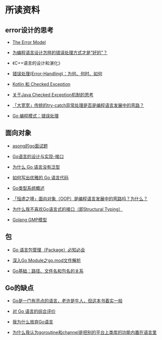 # 所读资料

## error设计的思考

- [The Error Model](https://joeduffyblog.com/2016/02/07/the-error-model/)

- [为编程语言设计怎样的错误处理方式才是“好的”？](https://www.zhihu.com/question/584713844)

- 《C++语言的设计和演化》

- [错误处理(Error-Handling)：为何、何时、如何](https://blog.csdn.net/yapingxin/article/details/17137793)

- [Kotlin 和 Checked Exception](https://www.yinwang.org/blog-cn/2017/05/23/kotlin)

- [关于Java Checked Exception机制的思考](https://caotc.org/2018/03/10/java-checked-exception/)

- [「大宽宽」传统的try-catch异常处理是否是编程语言发展中的弯路？](https://egh0bww1.com/republish/2023-11-24-is-try-catch-a-detour/)

- [Go 编程模式：错误处理](https://coolshell.cn/articles/21140.html)

## 面向对象

- [asong的go面试题](https://segmentfault.com/u/asong_5eeb7a1d0da86/articles)

- [Go语言的设计与实现-接口](https://draveness.me/golang/docs/part2-foundation/ch04-basic/golang-interface/)

- [为什么 Go 语言没有泛型](https://draveness.me/whys-the-design-go-generics/)

- [如何写出优雅的 Go 语言代码](https://draveness.me/golang-101/)

- [Go类型系统概述](https://gfw.go101.org/article/type-system-overview.html)

- [「恒虚之境」面向对象（OOP）是编程语言发展中的弯路吗？为什么？
](https://egh0bww1.com/republish/2023-11-21-q-is-oop-detour/)

- [为什么我不喜欢Go语言式的接口（即Structural Typing）](http://blog.zhaojie.me/2013/04/why-i-dont-like-go-style-interface-or-structural-typing.html)

- [Golang GMP模型](https://kiosk007.top/post/golang-gmp/)

## 包

- [Go 语言包管理（Package）必知必会
](https://learnku.com/go/t/27649)

- [深入Go Module之go.mod文件解析](https://colobu.com/2021/06/28/dive-into-go-module-1/)

- [Go基础：路径、文件名和包名的关系](https://blog.csdn.net/fly910905/article/details/120400199)

## Go的缺点

- [Go是一门有亮点的语言，老许是牛人，但这本书着实一般](https://www.ituring.com.cn/article/37015)

- [对 Go 语言的综合评价](https://www.yinwang.org/blog-cn/2014/04/18/golang)

- [我为什么放弃Go语言](https://blog.csdn.net/liigo/article/details/23699459)

- [为什么我认为goroutine和channel是把别的平台上类库的功能内置在语言里](http://blog.zhaojie.me/2013/04/why-channel-and-goroutine-in-golang-are-buildin-libraries-for-other-platforms.html)


